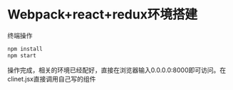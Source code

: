 # Webpack+react+redux环境搭建
终端操作
```sh
npm install
npm start
```
操作完成，相关的环境已经配好，直接在浏览器输入0.0.0.0:8000即可访问。在clinet.jsx直接调用自己写的组件